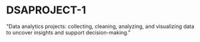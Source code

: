 # DSAPROJECT-1
"Data analytics projects: collecting, cleaning, analyzing, and visualizing data to uncover insights and support decision-making."
